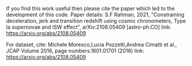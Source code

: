 If you find this work useful then please cite the paper which led to the development of this code. Paper details:
S.F Rahman, 2021, "Constraining deceleration, jerk and transition redshift using cosmic chronometers, Type Ia supernovae and ISW effect", arXiv:2108.05409 [astro-ph.CO]
link: https://arxiv.org/abs/2108.05409

For dataset, cite: Michele Moresco,Lucia Pozzetti,Andrea Cimatti et al., JCAP Volume 2016,
page numbers.1601.01701 (2016)
link: https://arxiv.org/abs/2108.05409
